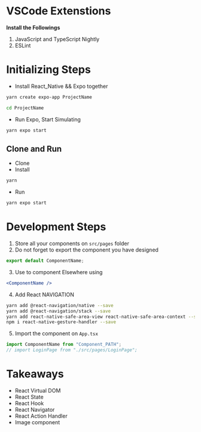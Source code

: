 # VSCode Extenstions

**Install the Followings**

1. JavaScript and TypeScript Nightly
2. ESLint

# Initializing Steps

- Install React_Native && Expo together

```bash
yarn create expo-app ProjectName

cd ProjectName

```

- Run Expo, Start Simulating

```bash
yarn expo start
```

## Clone and Run

- Clone
- Install

```bash
yarn
```

- Run

```bash
yarn expo start
```

# Development Steps

1. Store all your components on `src/pages` folder
2. Do not forget to export the component you have designed

```javascript
export default ComponentName;
```

3. Use to component Elsewhere using

```jsx
<ComponentName />
```

4. Add React NAVIGATION

```zsh
yarn add @react-navigation/native --save
yarn add @react-navigation/stack --save
yarn add react-native-safe-area-view react-native-safe-area-context --save
npm i react-native-gesture-handler --save
```

5. Import the component on `App.tsx`

```typescript
import ComponentName from "Component_PATH";
// import LoginPage from "./src/pages/LoginPage";
```

# Takeaways

- React Virtual DOM
- React State
- React Hook
- React Navigator
- React Action Handler
- Image component
